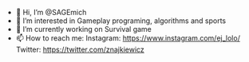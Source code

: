 - 👋 Hi, I’m @SAGEmich
- 👀 I’m interested in Gameplay programing, algorithms and sports 
- 🌱 I’m currently working on Survival game
- 📫 How to reach me:
Instagram: https://www.instagram.com/ej_lolo/
Twitter: https://twitter.com/znajkiewicz

<!---
SAGEmich/SAGEmich is a ✨ special ✨ repository because its `README.md` (this file) appears on your GitHub profile.
You can click the Preview link to take a look at your changes.
--->

